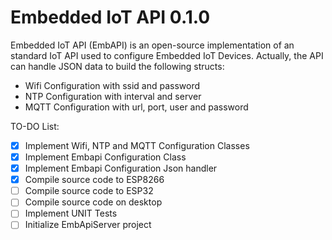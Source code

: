 Embedded IoT API 0.1.0
===

Embedded IoT API (EmbAPI) is an open-source implementation of an standard IoT API used to configure Embedded IoT Devices. Actually, the API can handle JSON data to build the following structs:
 
 - Wifi Configuration with ssid and password
 - NTP Configuration with interval and server
 - MQTT Configuration with url, port, user and password

 TO-DO List:

 - [X] Implement Wifi, NTP and MQTT Configuration Classes
 - [X] Implement Embapi Configuration Class
 - [X] Implement Embapi Configuration Json handler
 - [X] Compile source code to ESP8266
 - [ ] Compile source code to ESP32
 - [ ] Compile source code on desktop
 - [ ] Implement UNIT Tests
 - [ ] Initialize EmbApiServer project